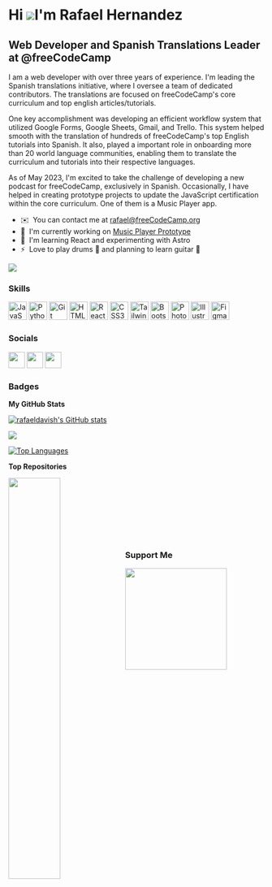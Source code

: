 Hi ![](https://user-images.githubusercontent.com/18350557/176309783-0785949b-9127-417c-8b55-ab5a4333674e.gif)I'm Rafael Hernandez
========================================================================================================================================

Web Developer and Spanish Translations Leader at @freeCodeCamp
--------------------------------------------------------------

I am a web developer with over three years of experience. I'm leading the Spanish translations initiative, where I oversee a team of dedicated contributors. The translations are focused on freeCodeCamp's core curriculum and top english articles/tutorials. 

One key accomplishment was developing an efficient workflow system that utilized Google Forms, Google Sheets, Gmail, and Trello. This system helped smooth with the translation of hundreds of freeCodeCamp's top English tutorials into Spanish. It also, played a important role in onboarding more than 20 world language communities, enabling them to translate the curriculum and tutorials into their respective languages. 

As of May 2023, I'm excited to take the challenge of developing a new podcast for freeCodeCamp, exclusively in Spanish. Occasionally, I have helped in creating prototype projects to update the JavaScript certification within the core curriculum. One of them is a Music Player app.

* ✉️  You can contact me at [rafael@freeCodeCamp.org](mailto:rafael@freeCodeCamp.org)
* 🚀  I'm currently working on [Music Player Prototype](http://7fy49b.csb.app/)
* 🧠  I'm learning React and experimenting with Astro
* ⚡  Love to play drums 🥁 and planning to learn guitar 🎸

<a href="https://www.twitter.com/rafaeldavish" target="_blank" rel="noreferrer"><img
src="https://img.shields.io/twitter/follow/rafaeldavish?logo=twitter&style=for-the-badge&color=0891b2&labelColor=1c1917"
/></a>

### Skills


<p align="left">
<a href="https://developer.mozilla.org/en-US/docs/Web/JavaScript" target="_blank" rel="noreferrer"><img src="https://raw.githubusercontent.com/danielcranney/readme-generator/main/public/icons/skills/javascript-colored.svg" width="36" height="36" alt="JavaScript" /></a>
<a href="https://www.python.org/" target="_blank" rel="noreferrer"><img src="https://raw.githubusercontent.com/danielcranney/readme-generator/main/public/icons/skills/python-colored.svg" width="36" height="36" alt="Python" /></a>
<a href="https://git-scm.com/" target="_blank" rel="noreferrer"><img src="https://raw.githubusercontent.com/danielcranney/readme-generator/main/public/icons/skills/git-colored.svg" width="36" height="36" alt="Git" /></a>
<a href="https://developer.mozilla.org/en-US/docs/Glossary/HTML5" target="_blank" rel="noreferrer"><img src="https://raw.githubusercontent.com/danielcranney/readme-generator/main/public/icons/skills/html5-colored.svg" width="36" height="36" alt="HTML5" /></a>
<a href="https://reactjs.org/" target="_blank" rel="noreferrer"><img src="https://raw.githubusercontent.com/danielcranney/readme-generator/main/public/icons/skills/react-colored.svg" width="36" height="36" alt="React" /></a>
<a href="https://www.w3.org/TR/CSS/#css" target="_blank" rel="noreferrer"><img src="https://raw.githubusercontent.com/danielcranney/readme-generator/main/public/icons/skills/css3-colored.svg" width="36" height="36" alt="CSS3" /></a>
<a href="https://tailwindcss.com/" target="_blank" rel="noreferrer"><img src="https://raw.githubusercontent.com/danielcranney/readme-generator/main/public/icons/skills/tailwindcss-colored.svg" width="36" height="36" alt="TailwindCSS" /></a>
<a href="https://getbootstrap.com/" target="_blank" rel="noreferrer"><img src="https://raw.githubusercontent.com/danielcranney/readme-generator/main/public/icons/skills/bootstrap-colored.svg" width="36" height="36" alt="Bootstrap" /></a>
<a href="https://www.adobe.com/uk/products/photoshop.html" target="_blank" rel="noreferrer"><img src="https://raw.githubusercontent.com/danielcranney/readme-generator/main/public/icons/skills/photoshop-colored.svg" width="36" height="36" alt="Photoshop" /></a>
<a href="adobe.com/uk/products/illustrator.html" target="_blank" rel="noreferrer"><img src="https://raw.githubusercontent.com/danielcranney/readme-generator/main/public/icons/skills/illustrator-colored.svg" width="36" height="36" alt="Illustrator" /></a>
<a href="https://www.figma.com/" target="_blank" rel="noreferrer"><img src="https://raw.githubusercontent.com/danielcranney/readme-generator/main/public/icons/skills/figma-colored.svg" width="36" height="36" alt="Figma" /></a>
</p>


### Socials

<p align="left"> <a href="https://www.github.com/rafaeldavish" target="_blank" rel="noreferrer"><img src="https://raw.githubusercontent.com/danielcranney/readme-generator/main/public/icons/socials/github.svg" width="32" height="32" /></a> <a href="https://www.freecodecamp.org/espanol/news/author/rafael/rss" target="_blank" rel="noreferrer"><img src="https://raw.githubusercontent.com/danielcranney/readme-generator/main/public/icons/socials/rss.svg" width="32" height="32" /></a> <a href="https://www.twitter.com/rafaeldavish" target="_blank" rel="noreferrer"><img src="https://raw.githubusercontent.com/danielcranney/readme-generator/main/public/icons/socials/twitter.svg" width="32" height="32" /></a></p>

### Badges

<b>My GitHub Stats</b>

<a href="http://www.github.com/rafaeldavish"><img src="https://github-readme-stats.vercel.app/api?username=rafaeldavish&show_icons=true&hide=&count_private=true&title_color=0891b2&text_color=ffffff&icon_color=0891b2&bg_color=1c1917&hide_border=true&show_icons=true" alt="rafaeldavish's GitHub stats" /></a>

<a href="http://www.github.com/rafaeldavish"><img src="https://github-readme-streak-stats.herokuapp.com/?user=rafaeldavish&stroke=ffffff&background=1c1917&ring=0891b2&fire=0891b2&currStreakNum=ffffff&currStreakLabel=0891b2&sideNums=ffffff&sideLabels=ffffff&dates=ffffff&hide_border=true" /></a>

<a href="https://github.com/rafaeldavish" align="left"><img src="https://github-readme-stats.vercel.app/api/top-langs/?username=rafaeldavish&langs_count=10&title_color=0891b2&text_color=ffffff&icon_color=0891b2&bg_color=1c1917&hide_border=true&locale=en&custom_title=Top%20%Languages" alt="Top Languages" /></a>

<b>Top Repositories</b>

<div width="100%" align="center"><a href="https://github.com/rafaeldavish/car-clicker" align="left"><img align="left" width="45%" src="https://github-readme-stats.vercel.app/api/pin/?username=rafaeldavish&repo=car-clicker&title_color=0891b2&text_color=ffffff&icon_color=0891b2&bg_color=1c1917&hide_border=true&locale=en" /></a></div><br /><br /><br /><br /><br /><br /><br />

### Support Me

<a href="https://www.buymeacoffee.com/rafaeldavish"><img src="https://cdn.buymeacoffee.com/buttons/v2/default-yellow.png" width="200" /></a>
